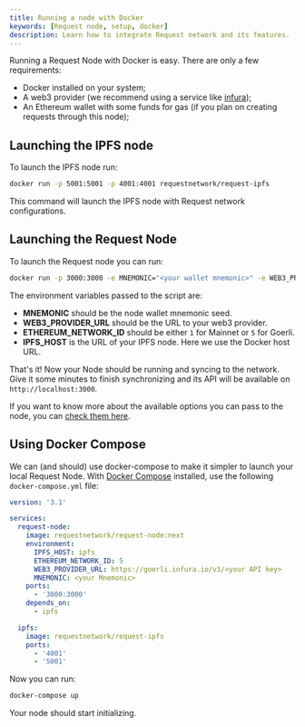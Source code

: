 ```yaml
---
title: Running a node with Docker
keywords: [Request node, setup, docker]
description: Learn how to integrate Request network and its features.
---
```


Running a Request Node with Docker is easy. There are only a few requirements:

- Docker installed on your system;
- A web3 provider (we recommend using a service like [infura](https://infura.io));
- An Ethereum wallet with some funds for gas (if you plan on creating requests through this node);

## Launching the IPFS node

To launch the IPFS node run:

```bash
docker run -p 5001:5001 -p 4001:4001 requestnetwork/request-ipfs
```

This command will launch the IPFS node with Request network configurations.

## Launching the Request Node

To launch the Request node you can run:

```bash
docker run -p 3000:3000 -e MNEMONIC="<your wallet mnemonic>" -e WEB3_PROVIDER_URL="<your web3 provider url>" -e ETHEREUM_NETWORK_ID="<ethereum network id>" -e IPFS_HOST="host.docker.internal"  requestnetwork/request-node
```

The environment variables passed to the script are:

- **MNEMONIC** should be the node wallet mnemonic seed.
- **WEB3_PROVIDER_URL** should be the URL to your web3 provider.
- **ETHEREUM_NETWORK_ID** should be either `1` for Mainnet or `5` for Goerli.
- **IPFS_HOST** is the URL of your IPFS node. Here we use the Docker host URL.

That's it! Now your Node should be running and syncing to the network.
Give it some minutes to finish synchronizing and its API will be available on `http://localhost:3000`.

If you want to know more about the available options you can pass to the node, you can [check them here](https://github.com/RequestNetwork/requestNetwork/tree/master/packages/request-node#options).

## Using Docker Compose

We can (and should) use docker-compose to make it simpler to launch your local Request Node.
With [Docker Compose](https://docs.docker.com/compose/) installed, use the following `docker-compose.yml` file:

```yml
version: '3.1'

services:
  request-node:
    image: requestnetwork/request-node:next
    environment:
      IPFS_HOST: ipfs
      ETHEREUM_NETWORK_ID: 5
      WEB3_PROVIDER_URL: https://goerli.infura.io/v3/<your API key>
      MNEMONIC: <your Mnemonic>
    ports:
      - '3000:3000'
    depends_on:
      - ipfs

  ipfs:
    image: requestnetwork/request-ipfs
    ports:
      - '4001'
      - '5001'
```

Now you can run:

```bash
docker-compose up
```

Your node should start initializing.
